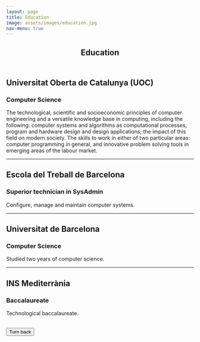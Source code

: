 ```yaml
---
layout: page
title: Education
image: assets/images/education.jpg
nav-menu: true
---
```


<!-- Main -->
<div id="main" class="alt">

<!-- Education -->
<section id="one">
	<div class="inner">
		<header class="major">
			<h1>Education</h1>
		</header>
<!-- Education Description -->
  <h2>Universitat Oberta de Catalunya (UOC)</h2>
    <h3>Computer Science</h3>
      <p>The technological, scientific and socioeconomic principles of computer 
      engineering and a versatile knowledge base in computing, including the following: 
      computer systems and algorithms as computational processes, program and hardware 
      design and design applications; the impact of this field on modern society.
      The skills to work in either of two particular areas: computer programming in general,
      and innovative problem solving tools in emerging areas of the labour market.</p>
      <hr>
  <h2>Escola del Treball de Barcelona</h2>
    <h3>Superior technician in SysAdmin</h3>
      <p>Configure, manage and maintain computer systems.</p>
      <hr>
  <h2>Universitat de Barcelona</h2>
    <h3>Computer Science</h3>
      <p>Studied two years of computer science.</p>
      <hr>
  <h2>INS Mediterrània</h2>
    <h3>Baccalaureate</h3>
      <p>Technological baccalaureate.</p>
<br>
<!-- End Education Description -->
</div>

<!-- Turn back button -->
<div>
  <input class="back" type="button" name="turn" value="Turn back" onclick="history.back()"/>
</div>
<!-- End turn back button -->